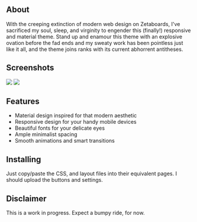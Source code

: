 
## About

With the creeping extinction of modern web design on Zetaboards, I've
sacrificed my soul, sleep, and virginity to engender this (finally!) responsive
and material theme. Stand up and enamour this theme with an explosive ovation
before the fad ends and my sweaty work has been pointless just like it all, and
the theme joins ranks with its current abhorrent antitheses.

## Screenshots

<img src="http://i.imgur.com/R9aAoMe.png" />
<img src="http://i.imgur.com/R9aAoMe.png" />

## Features

* Material design inspired for that modern aesthetic
* Responsive design for your handy mobile devices
* Beautiful fonts for your delicate eyes
* Ample minimalist spacing
* Smooth animations and smart transitions

## Installing

Just copy/paste the CSS, and layout files into their equivalent pages. I should
upload the buttons and settings.

## Disclaimer

This is a work in progress. Expect a bumpy ride, for now.

